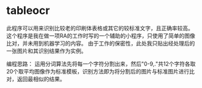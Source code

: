 # tableocr

此程序可以用来识别比较老的印刷体表格或其它的较标准文字，且正确率较高。
这个程序是我在做一项RA的工作时写的一个辅助的小程序，只使用了简单的图像比对，并未用到机器学习的内容。
由于工作的保密性，此处我只贴出经处理后的一张图片和其识别结果作为实例。

编程思路：
运用分词算法先将每一个字符分割出来，然后"0-9,."共12个字符各取20个取平均图像作为标准模板，识别方法即为将分割后的图片与标准图片进行比对，返回最相似的结果。
